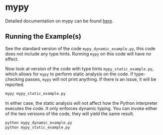 # mypy

Detailed documentation on mypy can be found [here](http://mypy-lang.org/index.html).

## Running the Example(s)

See the standard version of the code ```mypy_dynamic_example.py```, this code does not include any type hints. Running ```mypy``` on this code will have no effect.

Now look at version of the code with type hints ```mypy_static_example.py```, which allows for ```mypy``` to perform static analysis on the code. If type-checking passes, ```mypy``` will not print anything. If there is an issue, it will be reported.

```bash
mypy mypy_static_example.py
```

In either case, the static analysis will not affect how the Python interpreter executes the code. It only enforces dynamic typing. You can invoke either of the two versions of the code, they will yield the same result.

```bash
python mypy_dynamic_example.py
python mypy_static_example.py
```
